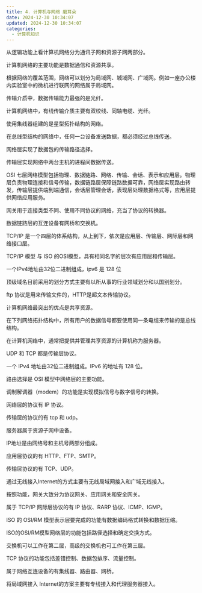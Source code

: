 ```yaml
---
title: 4. 计算机与网络 磨耳朵
date: 2024-12-30 10:34:07
updated: 2024-12-30 10:34:07
categories:
  - 计算机知识
---
```


从逻辑功能上看计算机网络分为通讯子网和资源子网两部分。

计算机网络的主要功能是数据通信和资源共享。

根据网络的覆盖范围，网络可以划分为局域网、城域网、广域网。例如一座办公楼内实验室中的微机进行联网的网络属于局域网。

传输介质中，数据传输能力最强的是光纤。

计算机网络中，有线传输介质主要有双绞线、同轴电缆、光纤。
<!-- more -->

使用集线器组建的是星型拓扑结构的网络。

在总线型结构的网络中，任何一台设备发送数据，都必须经过总线传送。

网络层实现了数据包的传输路径选择。

传输层实现网络中两台主机的进程间数据传送。

OSI 七层网络模型包括物理、数据链路、网络、传输、会话、表示和应用层。物理层负责物理连接和信号传输，数据链路层保障链路数据可靠，网络层实现路由转发，传输层提供端到端通信，会话层管理会话，表现层处理数据格式等，应用层提供网络应用服务。

网关用于连接类型不同、使用不同协议的网络，充当了协议的转换器。

数据链路层的互连设备有网桥和交换机。

TCP/IP 是一个四层的体系结构，从上到下，依次是应用层、传输层、网际层和网络接口层。

TCP/IP 模型 与 ISO 的OSI模型，具有相同名字的层次有应用层和传输层。

一个IPv4地址由32位二进制组成，ipv6 是 128 位

顶级域名目前采用的划分方式主要有以所从事的行业领域划分和以国别划分。

ftp 协议是用来传输文件的，HTTP是超文本传输协议。

计算机网络最突出的优点是共享资源。

在下列网络拓扑结构中，所有用户的数据信号都要使用同一条电缆来传输的是总线结构。

在计算机网络中，通常把提供并管理共享资源的计算机称为服务器。

UDP 和 TCP 都是传输层协议。

一个 IPv4 地址由32位二进制组成。IPv6 的地址有 128 位。

路由选择是 OSI 模型中网络层的主要功能。

调制解调器（modem）的功能是实现模拟信号与数字信号的转换。

网络层的协议有 IP 协议。

传输层的协议的有 tcp 和 udp。

服务器属于资源子网中设备。

IP地址是由网络号和主机号两部分组成。

应用层协议的有 HTTP、FTP、SMTP。

传输层协议的有 TCP、UDP。

通过无线接入Internet的方式主要有无线局域网接入和广域无线接入。

按照功能，网关大致分为协议网关、应用网关和安全网关。

属于 TCP/IP 网际层协议的有 IP 协议、RARP 协议、ICMP、IGMP。

ISO 的 OSI/RM 模型表示层要完成的功能有数据编码格式转换和数据压缩。

ISO的OSI/RM模型网络层的功能包括路径选择和确定交换方式。

交换机可以工作在第二层，高级的交换机也可工作在第三层。

TCP 协议的功能包括差错控制、数据包排序、流量控制。

属于网络互连设备的有集线器、路由器、网桥。

将局域网接入 Internet的方案主要有专线接入和代理服务器接入。
